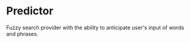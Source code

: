 # Predictor
Fuzzy search provider with the ability to anticipate user's input of words and phrases.
